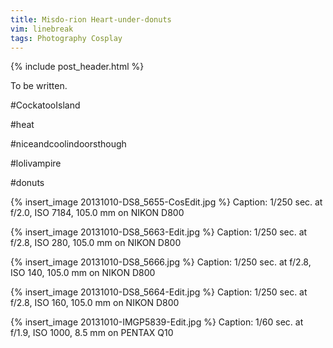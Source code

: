 ```yaml
---
title: Misdo-rion Heart-under-donuts
vim: linebreak
tags: Photography Cosplay
---
```


{% include post_header.html %}

To be written.

\#CockatooIsland

\#heat

\#niceandcoolindoorsthough

\#lolivampire

\#donuts

{% insert_image 20131010-DS8_5655-CosEdit.jpg %}
Caption: 1/250 sec. at f/2.0, ISO 7184, 105.0 mm on NIKON D800

{% insert_image 20131010-DS8_5663-Edit.jpg %}
Caption: 1/250 sec. at f/2.8, ISO 280, 105.0 mm on NIKON D800

{% insert_image 20131010-DS8_5666.jpg %}
Caption: 1/250 sec. at f/2.8, ISO 140, 105.0 mm on NIKON D800

{% insert_image 20131010-DS8_5664-Edit.jpg %}
Caption: 1/250 sec. at f/2.8, ISO 160, 105.0 mm on NIKON D800

{% insert_image 20131010-IMGP5839-Edit.jpg %}
Caption: 1/60 sec. at f/1.9, ISO 1000, 8.5 mm on PENTAX Q10

